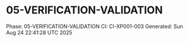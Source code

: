 # 05-VERIFICATION-VALIDATION
Phase: 05-VERIFICATION-VALIDATION
CI: CI-XP001-003
Generated: Sun Aug 24 22:41:28 UTC 2025
